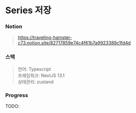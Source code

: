 # Series 저장

### Notion

> https://traveling-hamster-c73.notion.site/82717859e74c4f61b7a9923389c1fd4d

### 스택

> 언어: Typescript<br>
> 프레임워크: NextJS 13.1<br>
> 상태관리: zustand

### Progress

TODO:
